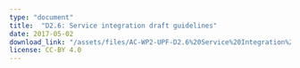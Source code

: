 ```yaml
---
type: "document"
title:  "D2.6: Service integration draft guidelines"
date: 2017-05-02
download_link: "/assets/files/AC-WP2-UPF-D2.6%20Service%20Integration%20Draft%20Guidelines.pdf"
license: CC-BY 4.0
---
```

